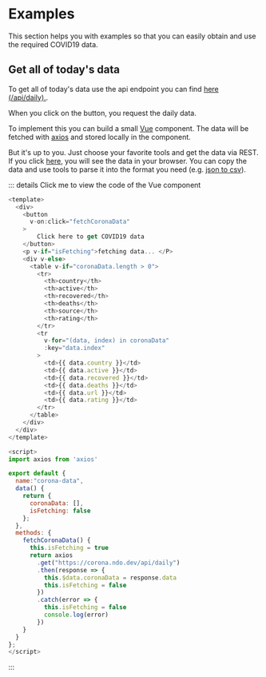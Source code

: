 # Examples

This section helps you with examples so that you can easily obtain and use the required COVID19 data.

## Get all of today's data

To get all of today's data use the api endpoint you can find [here (/api/daily).](https://corona.ndo.dev/api-docs/swagger-ui/#/default/get_api_daily.).

When you click on the button, you request the daily data.

<corona-data />

To implement this you can build a small [Vue](https://vuejs.org/) component. The data will be fetched with [axios](https://github.com/axios/axios) and stored locally in the component.

But it's up to you. Just choose your favorite tools and get the data via REST. If you click [here](https://corona.ndo.dev/api/daily), you will see the data in your browser. You can copy the data and use tools to parse it into the format you need (e.g. [json to csv](https://konklone.io/json/)).


::: details Click me to view the code of the Vue component
```js
<template>
  <div>
    <button
      v-on:click="fetchCoronaData"
    >
        Click here to get COVID19 data
    </button>
    <p v-if="isFetching">fetching data... </P>
    <div v-else>
      <table v-if="coronaData.length > 0">
        <tr>
          <th>country</th>
          <th>active</th>
          <th>recovered</th>
          <th>deaths</th>
          <th>source</th>
          <th>rating</th>
        </tr>
        <tr
          v-for="(data, index) in coronaData"
          :key="data.index"
        >
          <td>{{ data.country }}</td>
          <td>{{ data.active }}</td>
          <td>{{ data.recovered }}</td>
          <td>{{ data.deaths }}</td>
          <td>{{ data.url }}</td>
          <td>{{ data.rating }}</td>
        </tr>
      </table>
    </div>
  </div>
</template>

<script>
import axios from 'axios'

export default {
  name:"corona-data",
  data() {
    return {
      coronaData: [],
      isFetching: false
    };
  },
  methods: {
    fetchCoronaData() {
      this.isFetching = true
      return axios
        .get("https://corona.ndo.dev/api/daily")
        .then(response => {
          this.$data.coronaData = response.data
          this.isFetching = false
        })
        .catch(error => {
          this.isFetching = false
          console.log(error)
        })
    }
  }
};
</script>
```
:::